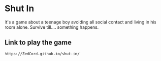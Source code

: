 # Shut In

It's a game about a teenage boy avoiding all social contact and living in his room alone.
Survive till.... something happens.

## Link to play the game

```
https://ZedCord.github.io/shut-in/
```
